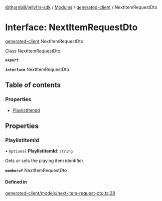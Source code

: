 [@thornbill/jellyfin-sdk](../README.md) / [Modules](../modules.md) / [generated-client](../modules/generated_client.md) / NextItemRequestDto

# Interface: NextItemRequestDto

[generated-client](../modules/generated_client.md).NextItemRequestDto

Class NextItemRequestDto.

**`export`**

**`interface`** NextItemRequestDto

## Table of contents

### Properties

- [PlaylistItemId](generated_client.NextItemRequestDto.md#playlistitemid)

## Properties

### PlaylistItemId

• `Optional` **PlaylistItemId**: `string`

Gets or sets the playing item identifier.

**`memberof`** NextItemRequestDto

#### Defined in

[generated-client/models/next-item-request-dto.ts:28](https://github.com/thornbill/jellyfin-sdk-typescript/blob/029620a/src/generated-client/models/next-item-request-dto.ts#L28)

